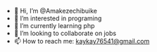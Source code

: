 - 👋 Hi, I’m @Amakezechibuike
- 👀 I’m interested in programing
- 🌱 I’m currently learning php
- 💞️ I’m looking to collaborate on jobs
- 📫 How to reach me: kaykay76541@gmail.com

<!---
Amakezechibuike/Amakezechibuike is a ✨ special ✨ repository because its `README.md` (this file) appears on your GitHub profile.
You can click the Preview link to take a look at your changes.
--->
